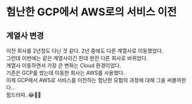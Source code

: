 # 험난한 GCP에서 AWS로의 서비스 이전

## 계열사 변경

이전 회사를 2년정도 다닌 것 같다. 2년 중에도 다른 계열사로 이동했었다.<br/>
그런데 이번에는 같은 계열사이긴 한데 완전 다른 회사로 바뀌었다.<br/>
계열사 이동하면서 가장 큰 변화는 Cloud 환경이었다.<br/>
기존은 GCP를 썼는데 이동한 회사는 AWS를 사용했다.<br/>
이제 GCP에서 AWS로 서비스를 이전하는 험난한 모험의 과정에 대해 그을 써볼까한다...<br/>
힘드러따..😂🥲🤣
